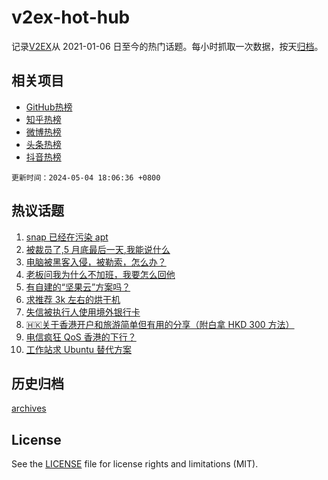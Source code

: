 # v2ex-hot-hub

 记录[V2EX](https://www.v2ex.com/)从 2021-01-06 日至今的热门话题。每小时抓取一次数据，按天[归档](archives)。
 
 ## 相关项目

- [GitHub热榜](https://github.com/lonnyzhang423/github-hot-hub)
- [知乎热榜](https://github.com/lonnyzhang423/zhihu-hot-hub)
- [微博热榜](https://github.com/lonnyzhang423/weibo-hot-hub)
- [头条热榜](https://github.com/lonnyzhang423/toutiao-hot-hub)
- [抖音热榜](https://github.com/lonnyzhang423/douyin-hot-hub)


 `更新时间：2024-05-04 18:06:36 +0800`

## 热议话题

1. [snap 已经在污染 apt](https://www.v2ex.com/t/1037576)
1. [被裁员了,5 月底最后一天,我能说什么](https://www.v2ex.com/t/1037624)
1. [电脑被黑客入侵，被勒索，怎么办？](https://www.v2ex.com/t/1037593)
1. [老板问我为什么不加班，我要怎么回他](https://www.v2ex.com/t/1037654)
1. [有自建的“坚果云”方案吗？](https://www.v2ex.com/t/1037585)
1. [求推荐 3k 左右的烘干机](https://www.v2ex.com/t/1037638)
1. [失信被执行人使用境外银行卡](https://www.v2ex.com/t/1037571)
1. [🇭🇰关于香港开户和旅游简单但有用的分享（附白拿 HKD 300 方法）](https://www.v2ex.com/t/1037598)
1. [电信疯狂 QoS 香港的下行？](https://www.v2ex.com/t/1037615)
1. [工作站求 Ubuntu 替代方案](https://www.v2ex.com/t/1037642)

## 历史归档

[archives](archives)

## License

See the [LICENSE](LICENSE) file for license rights and limitations (MIT).
